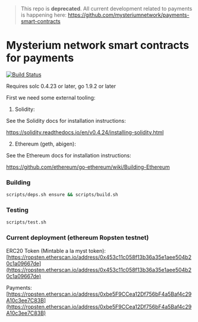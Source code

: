 > This repo is **deprecated**. All current development related to payments is happening here: https://github.com/mysteriumnetwork/payments-smart-contracts

# Mysterium network smart contracts for payments
[![Build Status](https://travis-ci.com/mysteriumnetwork/payments.svg?token=t9FwiYsxwDxkJWnSMpfr&branch=master)](https://travis-ci.com/mysteriumnetwork/payments)

Requires solc 0.4.23 or later, go 1.9.2 or later

First we need some external tooling:

1. Solidity:

See the Solidity docs for installation instructions:

 https://solidity.readthedocs.io/en/v0.4.24/installing-solidity.html

2. Ethereum (geth, abigen):

See the Ethereum docs for installation instructions:

 https://github.com/ethereum/go-ethereum/wiki/Building-Ethereum

### Building
```bash
scripts/deps.sh ensure && scripts/build.sh
```
### Testing
```bash
scripts/test.sh
```

### Current deployment (ethereum Ropsten testnet)
ERC20 Token (Mintable a la myst token): [https://ropsten.etherscan.io/address/0x453c11c058f13b36a35e1aee504b20c1a09667de](https://ropsten.etherscan.io/address/0x453c11c058f13b36a35e1aee504b20c1a09667de)

Payments: [https://ropsten.etherscan.io/address/0xbe5F9CCea12Df756bF4a5Baf4c29A10c3ee7C83B](https://ropsten.etherscan.io/address/0xbe5F9CCea12Df756bF4a5Baf4c29A10c3ee7C83B)
